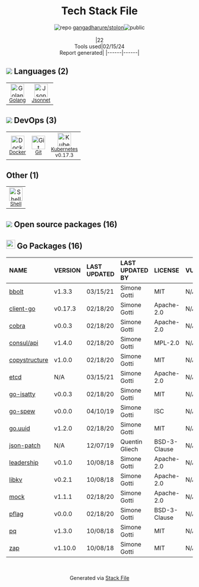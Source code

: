 <!--
&lt;--- Readme.md Snippet without images Start ---&gt;
## Tech Stack
gangadharure/stolon is built on the following main stack:

- [Golang](http://golang.org/) – Languages
- [Jsonnet](https://jsonnet.org) – Templating Languages & Extensions
- [Docker](https://www.docker.com/) – Virtual Machine Platforms & Containers
- [Kubernetes](http://kubernetes.io/) – Container Tools
- [Shell](https://en.wikipedia.org/wiki/Shell_script) – Shells

Full tech stack [here](/techstack.md)

&lt;--- Readme.md Snippet without images End ---&gt;

&lt;--- Readme.md Snippet with images Start ---&gt;
## Tech Stack
gangadharure/stolon is built on the following main stack:

- <img width='25' height='25' src='https://img.stackshare.io/service/1005/O6AczwfV_400x400.png' alt='Golang'/> [Golang](http://golang.org/) – Languages
- <img width='25' height='25' src='https://img.stackshare.io/service/10435/preview.jpeg' alt='Jsonnet'/> [Jsonnet](https://jsonnet.org) – Templating Languages & Extensions
- <img width='25' height='25' src='https://img.stackshare.io/service/586/n4u37v9t_400x400.png' alt='Docker'/> [Docker](https://www.docker.com/) – Virtual Machine Platforms & Containers
- <img width='25' height='25' src='https://img.stackshare.io/service/1885/21_d3cvM.png' alt='Kubernetes'/> [Kubernetes](http://kubernetes.io/) – Container Tools
- <img width='25' height='25' src='https://img.stackshare.io/service/4631/default_c2062d40130562bdc836c13dbca02d318205a962.png' alt='Shell'/> [Shell](https://en.wikipedia.org/wiki/Shell_script) – Shells

Full tech stack [here](/techstack.md)

&lt;--- Readme.md Snippet with images End ---&gt;
-->
<div align="center">

# Tech Stack File
![](https://img.stackshare.io/repo.svg "repo") [gangadharure/stolon](https://github.com/gangadharure/stolon)![](https://img.stackshare.io/public_badge.svg "public")
<br/><br/>
|22<br/>Tools used|02/15/24 <br/>Report generated|
|------|------|
</div>

## <img src='https://img.stackshare.io/languages.svg'/> Languages (2)
<table><tr>
  <td align='center'>
  <img width='36' height='36' src='https://img.stackshare.io/service/1005/O6AczwfV_400x400.png' alt='Golang'>
  <br>
  <sub><a href="http://golang.org/">Golang</a></sub>
  <br>
  <sub></sub>
</td>

<td align='center'>
  <img width='36' height='36' src='https://img.stackshare.io/service/10435/preview.jpeg' alt='Jsonnet'>
  <br>
  <sub><a href="https://jsonnet.org">Jsonnet</a></sub>
  <br>
  <sub></sub>
</td>

</tr>
</table>

## <img src='https://img.stackshare.io/devops.svg'/> DevOps (3)
<table><tr>
  <td align='center'>
  <img width='36' height='36' src='https://img.stackshare.io/service/586/n4u37v9t_400x400.png' alt='Docker'>
  <br>
  <sub><a href="https://www.docker.com/">Docker</a></sub>
  <br>
  <sub></sub>
</td>

<td align='center'>
  <img width='36' height='36' src='https://img.stackshare.io/service/1046/git.png' alt='Git'>
  <br>
  <sub><a href="http://git-scm.com/">Git</a></sub>
  <br>
  <sub></sub>
</td>

<td align='center'>
  <img width='36' height='36' src='https://img.stackshare.io/service/1885/21_d3cvM.png' alt='Kubernetes'>
  <br>
  <sub><a href="http://kubernetes.io/">Kubernetes</a></sub>
  <br>
  <sub>v0.17.3</sub>
</td>

</tr>
</table>

## Other (1)
<table><tr>
  <td align='center'>
  <img width='36' height='36' src='https://img.stackshare.io/service/4631/default_c2062d40130562bdc836c13dbca02d318205a962.png' alt='Shell'>
  <br>
  <sub><a href="https://en.wikipedia.org/wiki/Shell_script">Shell</a></sub>
  <br>
  <sub></sub>
</td>

</tr>
</table>


## <img src='https://img.stackshare.io/group.svg' /> Open source packages (16)</h2>

## <img width='24' height='24' src='https://img.stackshare.io/service/21112/default_1346bbda8fe03e4dce5601323a3ca47a10c1ae36.png'/> Go Packages (16)

|NAME|VERSION|LAST UPDATED|LAST UPDATED BY|LICENSE|VULNERABILITIES|
|:------|:------|:------|:------|:------|:------|
|[bbolt](https://pkg.go.dev/github.com/coreos/bbolt)|v1.3.3|03/15/21|Simone Gotti |MIT|N/A|
|[client-go](https://pkg.go.dev/k8s.io/client-go)|v0.17.3|02/18/20|Simone Gotti |Apache-2.0|N/A|
|[cobra](https://pkg.go.dev/github.com/spf13/cobra)|v0.0.3|02/18/20|Simone Gotti |Apache-2.0|N/A|
|[consul/api](https://pkg.go.dev/github.com/hashicorp/consul/api)|v1.4.0|02/18/20|Simone Gotti |MPL-2.0|N/A|
|[copystructure](https://pkg.go.dev/github.com/mitchellh/copystructure)|v1.0.0|02/18/20|Simone Gotti |MIT|N/A|
|[etcd](https://pkg.go.dev/github.com/coreos/etcd)|N/A|03/15/21|Simone Gotti |Apache-2.0|N/A|
|[go-isatty](https://pkg.go.dev/github.com/mattn/go-isatty)|v0.0.3|02/18/20|Simone Gotti |MIT|N/A|
|[go-spew](https://pkg.go.dev/github.com/davecgh/go-spew)|v0.0.0|04/10/19|Simone Gotti |ISC|N/A|
|[go.uuid](https://pkg.go.dev/github.com/satori/go.uuid)|v1.2.0|02/18/20|Simone Gotti |MIT|N/A|
|[json-patch](https://pkg.go.dev/github.com/evanphx/json-patch)|N/A|12/07/19|Quentin Gliech |BSD-3-Clause|N/A|
|[leadership](https://pkg.go.dev/github.com/docker/leadership)|v0.1.0|10/08/18|Simone Gotti |Apache-2.0|N/A|
|[libkv](https://pkg.go.dev/github.com/docker/libkv)|v0.2.1|10/08/18|Simone Gotti |Apache-2.0|N/A|
|[mock](https://pkg.go.dev/github.com/golang/mock)|v1.1.1|02/18/20|Simone Gotti |Apache-2.0|N/A|
|[pflag](https://pkg.go.dev/github.com/spf13/pflag)|v0.0.0|02/18/20|Simone Gotti |BSD-3-Clause|N/A|
|[pq](https://pkg.go.dev/github.com/lib/pq)|v1.3.0|10/08/18|Simone Gotti |MIT|N/A|
|[zap](https://pkg.go.dev/go.uber.org/zap)|v1.10.0|10/08/18|Simone Gotti |MIT|N/A|

<br/>
<div align='center'>

Generated via [Stack File](https://github.com/marketplace/stack-file)
